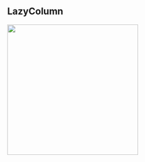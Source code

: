 ## LazyColumn

<img src="https://user-images.githubusercontent.com/1450486/112740701-286f3d80-8fba-11eb-82b5-6347a7b04f8c.gif" width="300">
